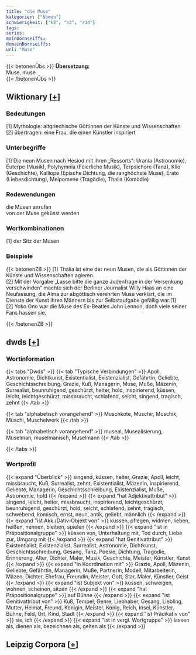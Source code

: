 ```yaml
---
title: "die Muse"
kategorien: ["Nomen"]
schwierigkeit: ["k2", "h3", "r14"]
tags:
series:
mainDornseiffs:
domainDornseiffs:
url: "Muse"
---
```


{{< betonenÜbs >}}
**Übersetzung:**  
Muse, muse  
{{< /betonenÜbs >}}

## Wiktionary [[+](https://de.wiktionary.org/wiki/Muse)]

### Bedeutungen
[1] Mythologie: altgriechische Göttinnen der Künste und Wissenschaften  
[2] übertragen: eine Frau, die einen Künstler inspiriert  

### Unterbegriffe
[1] Die neun Musen nach Hesiod mit ihren „Ressorts“: Urania (Astronomie), Euterpe (Musik), Polyhymnia (Feierliche Musik), Terpsichore (Tanz), Klio (Geschichte), Kalliope (Epische Dichtung, die ranghöchste Muse), Erato (Liebesdichtung), Melpomene (Tragödie), Thalia (Komödie)  

### Redewendungen
die Musen anrufen  
von der Muse geküsst werden  

### Wortkombinationen
[1] der Sitz der Musen  

### Beispiele
{{< betonenZB >}}
[1] Thalia ist eine der neun Musen, die als Göttinnen der Künste und Wissenschaften agieren.  
[2] Mit der Vorgabe „Lasse bitte die ganze Judenfrage in der Versenkung verschwinden“ machte sich der Berliner Journalist Willy Haas an eine Neufassung, die Alma zur abgöttisch verehrten Muse verklärt, die im Dienste der Kunst ihren Männern bis zur Selbstaufgabe gefällig war.[1]  
[2] Yoko Ono war die Muse des Ex-Beatles John Lennon, doch viele seiner Fans hassen sie.  

{{< /betonenZB >}}


## dwds [[+](https://www.dwds.de/wb/Muse)]

### Wortinformation
{{< tabs "Dwds" >}}
{{< tab "Typische Verbindungen" >}}
Apoll, Astronomie, Dichtkunst, Existentialist, Existenzialist, Gefährtin, Geliebte, Geschichtsschreibung, Grazie, Kuß, Managerin, Muse, Muße, Mäzenin, Surrealist, beunruhigend, geschürzt, heiter, hold, inspirierend, küssen, leicht, leichtgeschürzt, missbraucht, schlafend, seicht, singend, tragisch, zehnt
{{< /tab >}}

{{< tab "alphabetisch vorangehend" >}}
Muschkote, Müschir, Muschik, Muschi, Muschelwerk
{{< /tab >}}

{{< tab "alphabetisch vorangehend" >}}
museal, Musealisierung, Muselman, muselmanisch, Muselmann
{{< /tab >}}

{{< /tabs >}}

### Wortprofil
{{< expand "Überblick" >}} singend, küssen, heiter, Grazie, Apoll, leicht, missbraucht, Kuß, Surrealist, zehnt, Existentialist, Mäzenin, inspirierend, Geliebte, Managerin, Geschichtsschreibung, Existenzialist, Muße, Astronomie, hold {{< /expand >}}
{{< expand "hat Adjektivattribut" >}} singend, leicht, heiter, missbraucht, inspirierend, leichtgeschürzt, beunruhigend, geschürzt, hold, seicht, schlafend, zehnt, tragisch, schwebend, komisch, ernst, neun, antik, geliebt, männlich {{< /expand >}}
{{< expand "ist Akk./Dativ-Objekt von" >}} küssen, pflegen, widmen, lieben, heißen, nennen, bleiben, spielen {{< /expand >}}
{{< expand "ist in Präpositionalgruppe" >}} küssen von, Unterhaltung mit, Tod durch, Liebe zur, Umgang mit {{< /expand >}}
{{< expand "hat Genitivattribut" >}} Existentialist, Existenzialist, Surrealist, Astronomie, Dichtkunst, Geschichtsschreibung, Gesang, Tanz, Poesie, Dichtung, Tragödie, Erinnerung, Alter, Dichter, Maler, Musik, Geschichte, Meister, Künstler, Kunst {{< /expand >}}
{{< expand "in Koordination mit" >}} Grazie, Apoll, Mäzenin, Geliebte, Gefährtin, Managerin, Muße, Partnerin, Modell, Mitarbeiterin, Mäzen, Dichter, Ehefrau, Freundin, Meister, Gott, Star, Maler, Künstler, Geist {{< /expand >}}
{{< expand "ist Subjekt von" >}} küssen, schweigen, wohnen, scheinen, sitzen {{< /expand >}}
{{< expand "hat Präpositionalgruppe" >}} auf Bühne {{< /expand >}}
{{< expand "ist Genitivattribut von" >}} Kuß, Tempel, Genre, Liebhaber, Gesang, Liebling, Mutter, Heimat, Freund, Königin, Meister, König, Reich, Insel, Künstler, Bühne, Feld, Ort, Kind, Stadt {{< /expand >}}
{{< expand "ist Prädikativ von" >}} sie, ich {{< /expand >}}
{{< expand "ist in vergl. Wortgruppe" >}} lassen als, dienen als, bezeichnen als, gelten als {{< /expand >}}

## Leipzig Corpora [[+](https://corpora.uni-leipzig.de/en/res?word=Muse&corpusId=deu_newscrawl-public_2018)]

